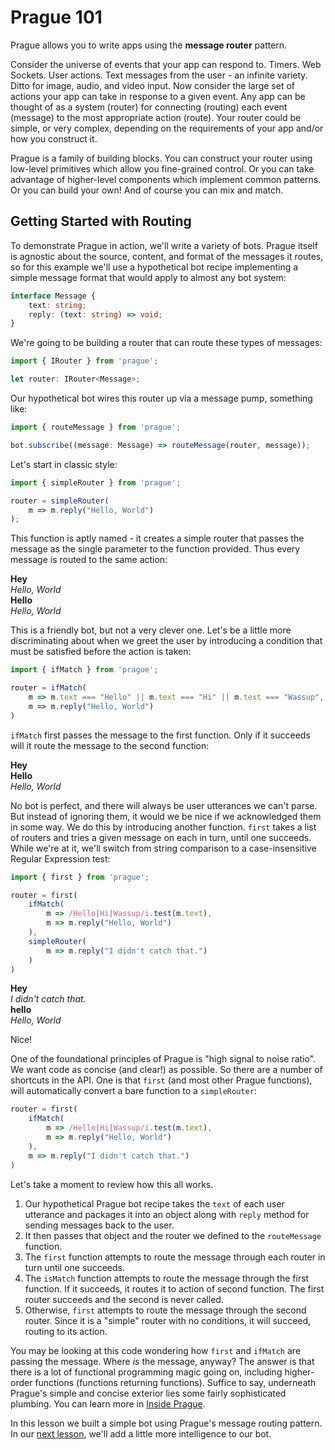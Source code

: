 # Prague 101

Prague allows you to write apps using the **message router** pattern.

Consider the universe of events that your app can respond to. Timers. Web Sockets. User actions. Text messages from the user - an infinite variety. Ditto for image, audio, and video input. Now consider the large set of actions your app can take in response to a given event. Any app can be thought of as a system (router) for connecting (routing) each event (message) to the most appropriate action (route). Your router could be simple, or very complex, depending on the requirements of your app and/or how you construct it.

Prague is a family of building blocks. You can construct your router using low-level primitives which allow you fine-grained control. Or you can take advantage of higher-level components which implement common patterns. Or you can build your own! And of course you can mix and match.

## Getting Started with Routing

To demonstrate Prague in action, we'll write a variety of bots. Prague itself is agnostic about the source, content, and format of the messages it routes, so for this example we'll use a hypothetical bot recipe implementing a simple message format that would apply to almost any bot system:

```typescript
interface Message {
    text: string;
    reply: (text: string) => void;
}
```

We're going to be building a router that can route these types of messages:

```typescript
import { IRouter } from 'prague';

let router: IRouter<Message>;
```

Our hypothetical bot wires this router up via a message pump, something like: 

```typescript
import { routeMessage } from 'prague';

bot.subscribe((message: Message) => routeMessage(router, message));
```

Let's start in classic style:

```typescript
import { simpleRouter } from 'prague';

router = simpleRouter(
    m => m.reply("Hello, World")
);
```

This function is aptly named - it creates a simple router that passes the message as the single parameter to the function provided. Thus every message is routed to the same action:

>
**Hey**  
*Hello, World*  
**Hello**  
*Hello, World*  

This is a friendly bot, but not a very clever one. Let's be a little more discriminating about when we greet the user by introducing a condition that must be satisfied before the action is taken:

```typescript
import { ifMatch } from 'prague';

router = ifMatch(
    m => m.text === "Hello" || m.text === "Hi" || m.text === "Wassup",
    m => m.reply("Hello, World")
)
```

`ifMatch` first passes the message to the first function. Only if it succeeds will it route the message to the second function:

>
**Hey**  
**Hello**  
*Hello, World*  

No bot is perfect, and there will always be user utterances we can't parse. But instead of ignoring them, it would we be nice if we acknowledged them in some way. We do this by introducing another function.  `first` takes a list of routers and tries a given message on each in turn, until one succeeds. While we're at it, we'll switch from string comparison to a case-insensitive Regular Expression test:

```typescript
import { first } from 'prague';

router = first(
    ifMatch(
        m => /Hello|Hi|Wassup/i.test(m.text),
        m => m.reply("Hello, World")
    ),
    simpleRouter(
        m => m.reply("I didn't catch that.")
    )
)
```

>
**Hey**  
*I didn't catch that.*  
**hello**  
*Hello, World*  

Nice!

One of the foundational principles of Prague is "high signal to noise ratio". We want code as concise (and clear!) as possible. So there are a number of shortcuts in the API. One is that `first` (and most other Prague functions), will automatically convert a bare function to a `simpleRouter`:

```typescript
router = first(
    ifMatch(
        m => /Hello|Hi|Wassup/i.test(m.text),
        m => m.reply("Hello, World")
    ),
    m => m.reply("I didn't catch that.")
)
```

Let's take a moment to review how this all works.

1. Our hypothetical Prague bot recipe takes the `text` of each user utterance and packages it into an object along with `reply` method for sending messages back to the user.
2. It then passes that object and the router we defined to the `routeMessage` function.
3. The `first` function attempts to route the message through each router in turn until one succeeds.
4. The `isMatch` function attempts to route the message through the first function. If it succeeds, it routes it to action of second function. The first router succeeds and the second is never called.
5. Otherwise, `first` attempts to route the message through the second router. Since it is a "simple" router with no conditions, it will succeed, routing to its action.

You may be looking at this code wondering how `first` and `ifMatch` are passing the message. Where *is* the message, anyway? The answer is that there is a lot of functional programming magic going on, including higher-order functions (functions returning functions). Suffice to say, underneath Prague's simple and concise exterior lies some fairly sophisticated plumbing. You can learn more in [Inside Prague](Inside.md).

In this lesson we built a simple bot using Prague's message routing pattern. In our [next lesson](MoreRouters.md), we'll add a little more intelligence to our bot.

